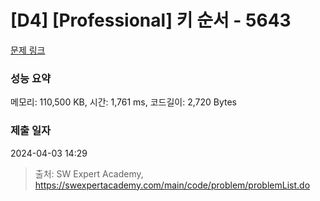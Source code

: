 # [D4] [Professional] 키 순서 - 5643 

[문제 링크](https://swexpertacademy.com/main/code/problem/problemDetail.do?contestProbId=AWXQsLWKd5cDFAUo) 

### 성능 요약

메모리: 110,500 KB, 시간: 1,761 ms, 코드길이: 2,720 Bytes

### 제출 일자

2024-04-03 14:29



> 출처: SW Expert Academy, https://swexpertacademy.com/main/code/problem/problemList.do